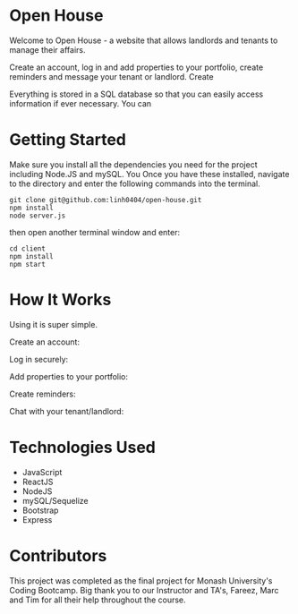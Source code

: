 # Open House
Welcome to Open House - a website that allows landlords and tenants to manage their affairs.

Create an account, log in and add properties to your portfolio, create reminders and message your tenant or landlord. Create

Everything is stored in a SQL database so that you can easily access information if ever necessary. You can

# Getting Started
Make sure you install all the dependencies you need for the project including Node.JS and mySQL. You
Once you have these installed, navigate to the directory and enter the following commands into the terminal. 

```
git clone git@github.com:linh0404/open-house.git
npm install 
node server.js
```

then open another terminal window and enter:

```
cd client
npm install
npm start
```

# How It Works
Using it is super simple. 

Create an account:


Log in securely:


Add properties to your portfolio:


Create reminders:


Chat with your tenant/landlord:



# Technologies Used

- JavaScript
- ReactJS
- NodeJS
- mySQL/Sequelize
- Bootstrap
- Express 

# Contributors
This project was completed as the final project for Monash University's Coding Bootcamp. Big thank you to our Instructor and TA's, Fareez, Marc and Tim for all their help throughout the course. 



